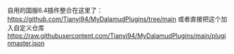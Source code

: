 自用的国服6.4插件整合在这里了： https://github.com/Tianyi94/MyDalamudPlugins/tree/main
或者直接把这个加入自定义仓库 https://raw.githubusercontent.com/Tianyi94/MyDalamudPlugins/main/pluginmaster.json
